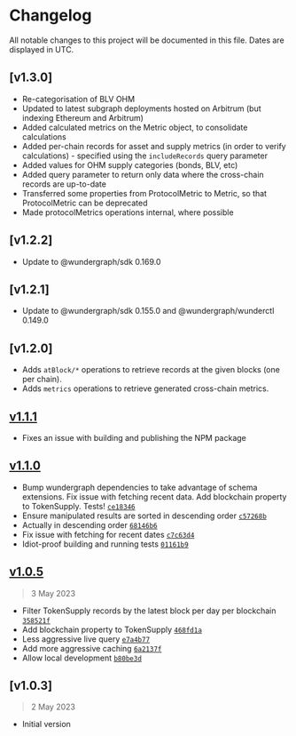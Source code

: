 # Changelog

All notable changes to this project will be documented in this file. Dates are displayed in UTC.

## [v1.3.0]

- Re-categorisation of BLV OHM
- Updated to latest subgraph deployments hosted on Arbitrum (but indexing Ethereum and Arbitrum)
- Added calculated metrics on the Metric object, to consolidate calculations
- Added per-chain records for asset and supply metrics (in order to verify calculations) - specified using the `includeRecords` query parameter
- Added values for OHM supply categories (bonds, BLV, etc)
- Added query parameter to return only data where the cross-chain records are up-to-date
- Transferred some properties from ProtocolMetric to Metric, so that ProtocolMetric can be deprecated
- Made protocolMetrics operations internal, where possible

## [v1.2.2]

- Update to @wundergraph/sdk 0.169.0

## [v1.2.1]

- Update to @wundergraph/sdk 0.155.0 and @wundergraph/wunderctl 0.149.0

## [v1.2.0]

- Adds `atBlock/*` operations to retrieve records at the given blocks (one per chain).
- Adds `metrics` operations to retrieve generated cross-chain metrics.

## [v1.1.1](https://github.com/OlympusDAO/treasury-subgraph/compare/v1.1.0...v1.1.1)

- Fixes an issue with building and publishing the NPM package

## [v1.1.0](https://github.com/OlympusDAO/treasury-subgraph/compare/v1.0.5...v1.1.0)

- Bump wundergraph dependencies to take advantage of schema extensions. Fix issue with fetching recent data. Add blockchain property to TokenSupply. Tests! [`ce18346`](https://github.com/OlympusDAO/treasury-subgraph/commit/ce18346496ba0ab0b67155d1ad353d0dc4de81d1)
- Ensure manipulated results are sorted in descending order [`c57268b`](https://github.com/OlympusDAO/treasury-subgraph/commit/c57268bc20d256bce0b42253a855541653ee5a80)
- Actually in descending order [`68146b6`](https://github.com/OlympusDAO/treasury-subgraph/commit/68146b68e8fd5c4f5570590298e9611adfb129a6)
- Fix issue with fetching for recent dates [`c7c63d4`](https://github.com/OlympusDAO/treasury-subgraph/commit/c7c63d4a430d02ed563875a37e02ce134cae750d)
- Idiot-proof building and running tests [`01161b9`](https://github.com/OlympusDAO/treasury-subgraph/commit/01161b96aa954978bdbe2c255290e0f09956b2cc)

## [v1.0.5](https://github.com/OlympusDAO/treasury-subgraph/compare/v1.0.3...v1.0.5)

> 3 May 2023

- Filter TokenSupply records by the latest block per day per blockchain [`358521f`](https://github.com/OlympusDAO/treasury-subgraph/commit/358521f873f644a0bddf3f84fe414d969c424b3d)
- Add blockchain property to TokenSupply [`468fd1a`](https://github.com/OlympusDAO/treasury-subgraph/commit/468fd1a9a7d725fe29a28cbb1d9c053419b43e0f)
- Less aggressive live query [`e7a4b77`](https://github.com/OlympusDAO/treasury-subgraph/commit/e7a4b772a5ca532a2d871cf16705b49734c15960)
- Add more aggressive caching [`6a2137f`](https://github.com/OlympusDAO/treasury-subgraph/commit/6a2137f8b9cfba97d0e3ddb761e4543a0e511960)
- Allow local development [`b80be3d`](https://github.com/OlympusDAO/treasury-subgraph/commit/b80be3dd6f44dc7a0e80fe32ed51c93a7f06c2de)

## [v1.0.3]

> 2 May 2023

- Initial version
